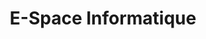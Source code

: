 ---
title: "E-Space Informatique"
url: /balaruc-les-bains/e-space-informatique/
shop: ordinateur
---